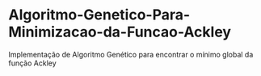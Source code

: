 # Algoritmo-Genetico-Para-Minimizacao-da-Funcao-Ackley

Implementação de Algoritmo Genético para encontrar o mínimo global da função Ackley
